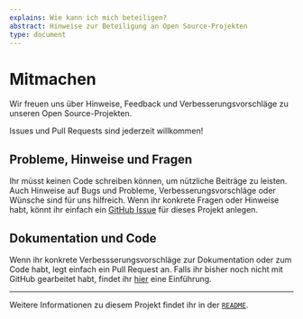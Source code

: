 ```yaml
---
explains: Wie kann ich mich beteiligen?
abstract: Hinweise zur Beteiligung an Open Source-Projekten
type: document
---
```


# Mitmachen

Wir freuen uns über Hinweise, Feedback und Verbesserungsvorschläge zu unseren Open Source-Projekten. 

Issues und Pull Requests sind jederzeit willkommen! 

## Probleme, Hinweise und Fragen

Ihr müsst keinen Code schreiben können, um nützliche Beiträge zu leisten. Auch Hinweise auf Bugs und Probleme, Verbesserungsvorschläge oder Wünsche sind für uns hilfreich. Wenn ihr konkrete Fragen oder Hinweise habt, könnt ihr einfach ein [GitHub Issue](https://help.github.com/articles/creating-an-issue/) für dieses Projekt anlegen.

## Dokumentation und Code

Wenn ihr konkrete Verbessserungsvorschläge zur Dokumentation oder zum Code habt, legt einfach ein Pull Request an. Falls ihr bisher noch nicht mit GitHub gearbeitet habt, findet ihr [hier](https://guides.github.com/introduction/flow/) eine Einführung.

---

Weitere Informationen zu diesem Projekt findet ihr in der [`README`](README.md).
